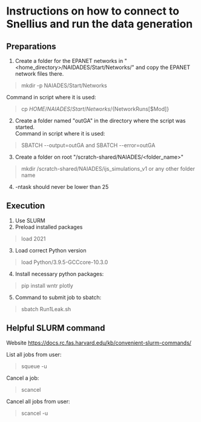 # Instructions on how to connect to Snellius and run the data generation


## Preparations
1. Create a folder for the EPANET networks in "<home_directory>/NAIDADES/Start/Networks/" and copy the EPANET network files there.
>  mkdir -p NAIADES/Start/Networks

Command in script where it is used:
>  cp $HOME/NAIADES/Start/Networks/${NetworkRuns[$Mod]}
  
2. Create a folder named "outGA" in the directory where the script was started.    
Command in script where it is used:
> SBATCH --output=outGA and SBATCH --error=outGA

3. Create a folder on root "/scratch-shared/NAIADES/<folder_name>"
> mkdir /scratch-shared/NAIADES/ijs_simulations_v1 or any other folder name
4. -ntask should never be lower than 25


## Execution
1. Use SLURM
2. Preload installed packages 
> load 2021
3. Load correct Python version
> load Python/3.9.5-GCCcore-10.3.0
4. Install necessary python packages:   
> pip install wntr plotly 
5. Command to submit job to sbatch:
> sbatch Run1Leak.sh  


## Helpful SLURM command
Website https://docs.rc.fas.harvard.edu/kb/convenient-slurm-commands/

List all jobs from user:
>squeue -u <user>

Cancel a job:
>scancel <process id>

Cancel all jobs from user:
> scancel -u <user>




